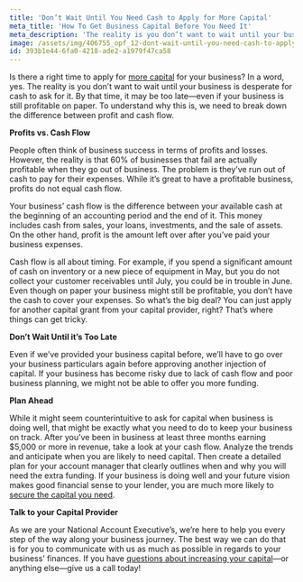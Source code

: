 ```yaml
---
title: 'Don’t Wait Until You Need Cash to Apply for More Capital'
meta_title: 'How To Get Business Capital Before You Need It'
meta_description: 'The reality is you don’t want to wait until your business is desperate for cash to ask for it. By that time, it may be too late—even if your business is still profitable on paper.'
image: /assets/img/406755_opf_12-dont-wait-until-you-need-cash-to-apply-for-more-capital.png
id: 393b1e44-6fa0-4218-ade2-a1979f47ca58
---
```

Is there a right time to apply for [more capital](https://www.oneparkfinancial.com/blog/working-capital-matters-to-a-small-business-owner) for your business? In a word, yes. The reality is you don’t want to wait until your business is desperate for cash to ask for it. By that time, it may be too late—even if your business is still profitable on paper. To understand why this is, we need to break down the difference between profit and cash flow.

<strong>Profits vs. Cash Flow</strong>

People often think of business success in terms of profits and losses. However, the reality is that 60% of businesses that fail are actually profitable when they go out of business. The problem is they’ve run out of cash to pay for their expenses. While it’s great to have a profitable business, profits do not equal cash flow.

Your business’ cash flow is the difference between your available cash at the beginning of an accounting period and the end of it. This money includes cash from sales, your loans, investments, and the sale of assets. On the other hand, profit is the amount left over after you’ve paid your business expenses.

Cash flow is all about timing. For example, if you spend a significant amount of cash on inventory or a new piece of equipment in May, but you do not collect your customer receivables until July, you could be in trouble in June. Even though on paper your business might still be profitable, you don’t have the cash to cover your expenses. So what’s the big deal? You can just apply for another capital grant from your capital provider, right? That’s where things can get tricky.

<strong>Don’t Wait Until it’s Too Late</strong>

Even if we’ve provided your business capital before, we’ll have to go over your business particulars again before approving another injection of capital. If your business has become risky due to lack of cash flow and poor business planning, we might not be able to offer you more funding.

<strong>Plan Ahead</strong>

While it might seem counterintuitive to ask for capital when business is doing well, that might be exactly what you need to do to keep your business on track. After you’ve been in business at least three months earning $5,000 or more in revenue, take a look at your cash flow. Analyze the trends and anticipate when you are likely to need capital. Then create a detailed plan for your account manager that clearly outlines when and why you will need the extra funding. If your business is doing well and your future vision makes good financial sense to your lender, you are much more likely to [secure the capital you need](https://www.oneparkfinancial.com/pre-qualification).

<strong>Talk to your Capital Provider</strong>

As we are your National Account Executive’s, we’re here to help you every step of the way along your business journey. The best way we can do that is for you to communicate with us as much as possible in regards to your business’ finances. If you have [questions about increasing your capital](https://www.oneparkfinancial.com/faq)—or anything else—give us a call today!

<a href="#_ftnref1" name="_ftn1"></a>